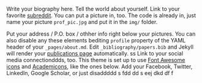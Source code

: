 Write your biography here. Tell the world about yourself. Link to your favorite [subreddit](http://reddit.com). You can put a picture in, too. The code is already in, just name your picture `prof_pic.jpg` and put it in the `img/` folder.

Put your address / P.O. box / othher info right below your pictures. You can also disable any these elements bediting `profile` property of the YAML header of your `_pages/about.md`. Edit `_bibliography/papers.bib` and Jekyll will render your [publications page](/al-folio/publications/) automatically.
ss
Link to your social media connectionddds, too. This theme is set up to use [Font Awesome icons](https://fontawesome.com/) and [Academicons](https://jpswalsh.github.io/academdicons/), like the ones below. Add your Facebook, Twitter, LinkedIn, Google Scholar, or just disaddddd
s
fdd
dd
s
eej
dkd
df
f
